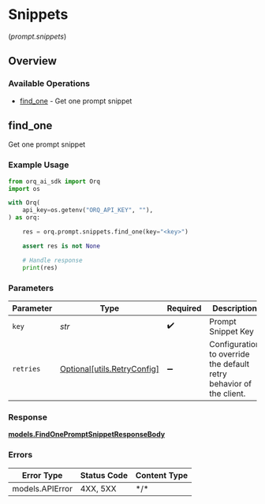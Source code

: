 # Snippets
(*prompt.snippets*)

## Overview

### Available Operations

* [find_one](#find_one) - Get one prompt snippet

## find_one

Get one prompt snippet

### Example Usage

```python
from orq_ai_sdk import Orq
import os

with Orq(
    api_key=os.getenv("ORQ_API_KEY", ""),
) as orq:

    res = orq.prompt.snippets.find_one(key="<key>")

    assert res is not None

    # Handle response
    print(res)

```

### Parameters

| Parameter                                                           | Type                                                                | Required                                                            | Description                                                         |
| ------------------------------------------------------------------- | ------------------------------------------------------------------- | ------------------------------------------------------------------- | ------------------------------------------------------------------- |
| `key`                                                               | *str*                                                               | :heavy_check_mark:                                                  | Prompt Snippet Key                                                  |
| `retries`                                                           | [Optional[utils.RetryConfig]](../../models/utils/retryconfig.md)    | :heavy_minus_sign:                                                  | Configuration to override the default retry behavior of the client. |

### Response

**[models.FindOnePromptSnippetResponseBody](../../models/findonepromptsnippetresponsebody.md)**

### Errors

| Error Type      | Status Code     | Content Type    |
| --------------- | --------------- | --------------- |
| models.APIError | 4XX, 5XX        | \*/\*           |